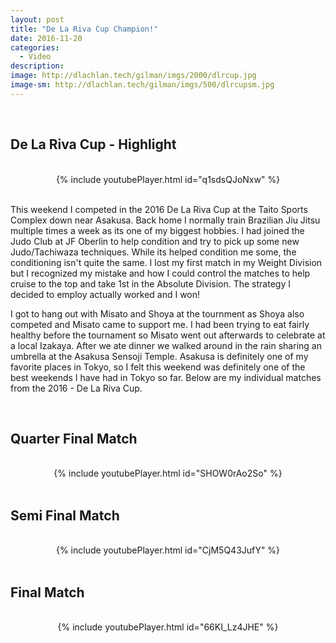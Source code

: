 ```yaml
---
layout: post
title: "De La Riva Cup Champion!"
date: 2016-11-20
categories:
  - Video
description: 
image: http://dlachlan.tech/gilman/imgs/2000/dlrcup.jpg
image-sm: http://dlachlan.tech/gilman/imgs/500/dlrcupsm.jpg
---
```

<br>

## De La Riva Cup - Highlight

<br>

<center>
{% include youtubePlayer.html id="q1sdsQJoNxw" %}
</center>

<br>

<p>This weekend I competed in the 2016 De La Riva Cup at the Taito Sports Complex down near Asakusa. Back home I normally train Brazilian Jiu Jitsu multiple times a week as its one of my biggest hobbies. I had joined the Judo Club at JF Oberlin to help condition and try to pick up some new Judo/Tachiwaza techniques. While its helped condition me some, the conditioning isn't quite the same. I lost my first match in my Weight Division but I recognized my mistake and how I could control the matches to help cruise to the top and take 1st in the Absolute Division. The strategy I decided to employ actually worked and I won!</p>

<p>I got to hang out with Misato and Shoya at the tournment as Shoya also competed and Misato came to support me. I had been trying to eat fairly healthy before the tournament so Misato went out afterwards to celebrate at a local Izakaya. After we ate dinner we walked around in the rain sharing an umbrella at the Asakusa Sensoji Temple. Asakusa is definitely one of my favorite places in Tokyo, so I felt this weekend was definitely one of the best weekends I have had in Tokyo so far. Below are my individual matches from the 2016 - De La Riva Cup.</p> 

<br>

## Quarter Final Match
<br>
<center>
{% include youtubePlayer.html id="SHOW0rAo2So" %}
</center>

<br>

## Semi Final Match
<br>
<center>
{% include youtubePlayer.html id="CjM5Q43JufY" %}
</center>

<br>

## Final Match
<br>
<center>
{% include youtubePlayer.html id="66KI_Lz4JHE" %}
</center>